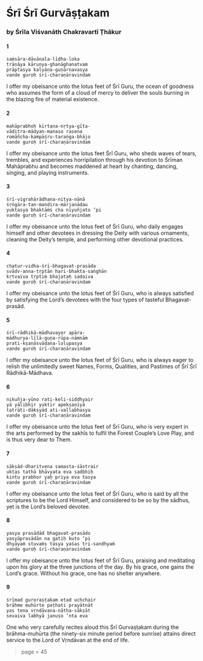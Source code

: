 # Śrī Śrī Gurvāṣṭakam

### by Śrīla Viśvanāth Chakravartī Ṭhākur

#### 1

    saṁsāra-dāvānala-līḍha-loka
    trāṇāya kāruṇya-ghanāghanatvam
    prāptasya kalyāṇa-guṇārṇavasya
    vande guroḥ śrī-charaṇāravindam

I offer my obeisance unto the lotus feet of Śrī Guru, the ocean of goodness who assumes the form of a cloud of mercy to deliver the souls burning in the blazing fire of material existence.

#### 2

    mahāprabhoḥ kīrtana-nṛtya-gīta-
    vāditra-mādyan-manaso rasena
    romāñcha-kampāśru-taraṅga-bhājo
    vande guroḥ śrī-charaṇāravindam

I offer my obeisance unto the lotus feet Śrī Guru, who sheds waves of tears, trembles, and experiences horripilation through his devotion to Śrīman Mahāprabhu and becomes maddened at heart by chanting, dancing, singing, and playing instruments.

#### 3

    śrī-vigrahārādhana-nitya-nānā
    śṛṅgāra-tan-mandira-mārjanādau
    yuktasya bhaktāṁś cha niyuñjato ’pi
    vande guroḥ śrī-charaṇāravindam

I offer my obeisance unto the lotus feet of Śrī Guru, who daily engages himself and other devotees in dressing the Deity with various ornaments, cleaning the Deity’s temple, and performing other devotional practices.

#### 4

    chatur-vidha-śrī-bhagavat-prasāda
    svādv-anna-tṛptān hari-bhakta-saṅghān
    kṛtvaiva tṛptiṁ bhajataḥ sadaiva
    vande guroḥ śrī-charaṇāravindam

I offer my obeisance unto the lotus feet of Śrī Guru, who is always satisfied by satisfying the Lord’s devotees with the four types of tasteful Bhagavat-prasād.

#### 5

    śrī-rādhikā-mādhavayor apāra-
    mādhurya-līlā-guṇa-rūpa-nāmnām
    prati-kṣaṇāsvādana-lolupasya
    vande guroḥ śrī-charaṇāravindam

I offer my obeisance unto the lotus feet of Śrī Guru, who is always eager to relish the unlimitedly sweet Names, Forms, Qualities, and Pastimes of Śrī Śrī Rādhikā-Mādhava.

#### 6

    nikuñja-yūno rati-keli-siddhyair
    yā yālibhir yuktir apekṣaṇīyā
    tatrāti-dākṣyād ati-vallabhasya
    vande guroḥ śrī-charaṇāravindam

I offer my obeisance unto the lotus feet of Śrī Guru, who is very expert in the arts performed by the sakhīs to fulfil the Forest Couple’s Love Play, and is thus very dear to Them.

#### 7

    sākṣād-dharitvena samasta-śāstrair
    uktas tathā bhāvyata eva sadbhiḥ
    kintu prabhor yaḥ priya eva tasya
    vande guroḥ śrī-charaṇāravindam

I offer my obeisance unto the lotus feet of Śrī Guru, who is said by all the scriptures to be the Lord Himself, and considered to be so by the sādhus, yet is the Lord’s beloved devotee.

#### 8

    yasya prasādād bhagavat-prasādo
    yasyāprasādān na gatiḥ kuto ’pi
    dhyāyaṁ stuvaṁs tasya yaśas tri-sandhyaṁ
    vande guroḥ śrī-charaṇaravindam

I offer my obeisance unto the lotus feet of Śrī Guru, praising and meditating upon his glory at the three junctions of the day. By his grace, one gains the Lord’s grace. Without his grace, one has no shelter anywhere.

#### 9

    śrīmad guroraṣṭakam etad uchchair
    brāhme muhūrte paṭhati prayātnāt
    yas tena vṛndāvana-nātha-sākṣāt
    sevaiva labhyā januṣo ’nta eva

One who very carefully recites aloud this Śrī Gurvaṣṭakam during the brāhma-muhūrta (the ninety-six minute period before sunrise) attains direct service to the Lord of Vṛndāvan at the end of life.


> page = 45
